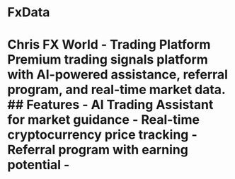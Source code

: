 # FxData
# Chris FX World - Trading Platform  Premium trading signals platform with AI-powered assistance, referral program, and real-time market data.  ## Features  - AI Trading Assistant for market guidance - Real-time cryptocurrency price tracking - Referral program with earning potential -
